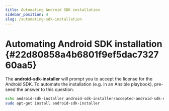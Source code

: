 ```yaml
---
title: Automating Android SDK installation
sidebar_position: 4
slug: /automating-sdk-installation
---
```




# **Automating Android SDK installation** {#22d80858a4b6801f9ef5dac732760aa5}


The **android-sdk-installer** will prompt you to accept the license for the Android SDK. To automate the installation (e.g. in an Ansible playbook), pre-seed the answer to this question.


```bash
echo android-sdk-installer android-sdk-installer/accepted-android-sdk-eula boolean true | sudo debconf-set-selections
sudo apt-get install android-sdk-installer
```


